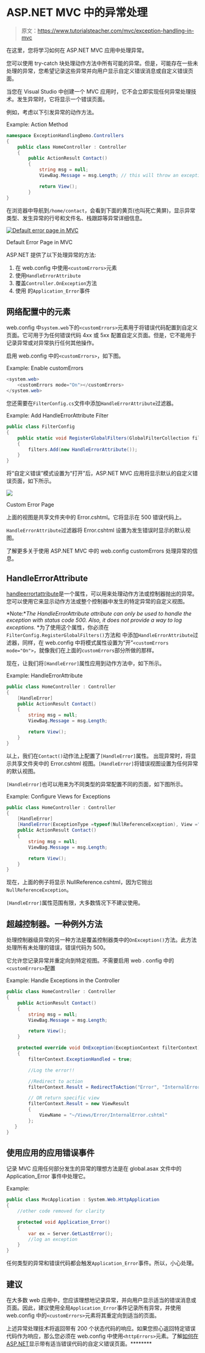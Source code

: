 # ASP.NET MVC 中的异常处理

> 原文：<https://www.tutorialsteacher.com/mvc/exception-handling-in-mvc>

在这里，您将学习如何在 ASP.NET MVC 应用中处理异常。

您可以使用 try-catch 块处理动作方法中所有可能的异常。但是，可能存在一些未处理的异常，您希望记录这些异常并向用户显示自定义错误消息或自定义错误页面。

当您在 Visual Studio 中创建一个 MVC 应用时，它不会立即实现任何异常处理技术。发生异常时，它将显示一个错误页面。

例如，考虑以下引发异常的动作方法。

Example: Action Method 

```cs
namespace ExceptionHandlingDemo.Controllers
{
    public class HomeController : Controller
    {
        public ActionResult Contact()
        {
            string msg = null;
            ViewBag.Message = msg.Length; // this will throw an exception

            return View();
        }
} 
```

在浏览器中导航到`/home/contact`，会看到下面的黄页(也叫死亡黄屏)，显示异常类型、发生异常的行号和文件名、栈跟踪等异常详细信息。

[![Default error page in MVC](img/4ff883f03e584c25c84853c5b3303213.png)](../../Content/images/mvc/error-page.png)

Default Error Page in MVC



ASP.NET 提供了以下处理异常的方法:

1.  在 web.config 中使用`<customErrors>`元素
2.  使用`HandleErrorAttribute`
3.  覆盖`Controller.OnException`方法
4.  使用 的`Application_Error`事件

## <customerrors>网络配置中的元素</customerrors>

web.config 中`system.web`下的`<customErrors>`元素用于将错误代码配置到自定义页面。它可用于为任何错误代码 4xx 或 5xx 配置自定义页面。但是，它不能用于记录异常或对异常执行任何其他操作。

启用 web.config 中的`<customErrors>`，如下图。

Example: Enable customErrors 

```cs
<system.web> 
    <customErrors mode="On"></customErrors>
</system.web> 
```

您还需要在`FilterConfig.cs`文件中添加`HandleErrorAttribute`过滤器。

Example: Add HandleErrorAttribute Filter 

```cs
public class FilterConfig
{
    public static void RegisterGlobalFilters(GlobalFilterCollection filters)
    {
        filters.Add(new HandleErrorAttribute());
    }
} 
```

将“自定义错误”模式设置为“打开”后，ASP.NET MVC 应用将显示默认的自定义错误页面，如下所示。

[![](img/b33a2cd137a776b0e982420f7953fff2.png)](../../Content/images/mvc/custom-error-page.png)

Custom Error Page



上面的视图是共享文件夹中的 Error.cshtml。它将显示在 500 错误代码上。

`HandleErrorAttribute`过滤器将 Error.cshtml 设置为发生错误时显示的默认视图。

了解更多关于使用 ASP.NET MVC 中的 web.config customErrors 处理异常的信息。

## HandleErrorAttribute

[handleerrortattribute](https://docs.microsoft.com/en-us/dotnet/api/system.web.mvc.handleerrorattribute?view=aspnet-mvc-5.2)是一个属性，可以用来处理动作方法或控制器抛出的异常。您可以使用它来显示动作方法或整个控制器中发生的特定异常的自定义视图。

*Note:**The HandleErrorAttribute attribute can only be used to handle the exception with status code 500\. Also, it does not provide a way to log exceptions.* *为了使用这个属性，你必须在`FilterConfig.RegisterGlobalFilters()`方法和 中添加`HandleErrorAttribute`过滤器，同样，在 web.config 中将模式属性设置为“开”`<customErrors mode="On">`，就像我们在上面的`customErrors`部分所做的那样。

现在，让我们将`[HandleError]`属性应用到动作方法中，如下所示。

Example: HandleErrorAttribute 

```cs
public class HomeController : Controller
{
    [HandleError]
    public ActionResult Contact()
    {
        string msg = null;
        ViewBag.Message = msg.Length;

        return View();
    }
} 
```

以上，我们在`Contact()`动作法上配置了`[HandleError]`属性。 出现异常时，将显示共享文件夹中的 Error.cshtml 视图。`[HandleError]`将错误视图设置为任何异常的默认视图。

`[HandleError]`也可以用来为不同类型的异常配置不同的页面，如下图所示。

Example: Configure Views for Exceptions 

```cs
public class HomeController : Controller
{
    [HandleError]
    [HandleError(ExceptionType =typeof(NullReferenceException), View ="~/Views/Error/NullReference.cshtml")]
    public ActionResult Contact()
    {
        string msg = null;
        ViewBag.Message = msg.Length;

        return View();
    }
} 
```

现在，上面的例子将显示 NullReference.cshtml，因为它抛出`NullReferenceException`。

`[HandleError]`属性范围有限，大多数情况下不建议使用。

## 超越控制器。一种例外方法

处理控制器级异常的另一种方法是覆盖控制器类中的`OnException()`方法。此方法处理所有未处理的错误，错误代码为 500。

它允许您记录异常并重定向到特定视图。不需要启用 web . config 中的`<customErrors>`配置

Example: Handle Exceptions in the Controller 

```cs
public class HomeController : Controller
{
    public ActionResult Contact()
    {
        string msg = null;
        ViewBag.Message = msg.Length;

        return View();
    }

    protected override void OnException(ExceptionContext filterContext)
    {
        filterContext.ExceptionHandled = true;

        //Log the error!!

        //Redirect to action
        filterContext.Result = RedirectToAction("Error", "InternalError");

        // OR return specific view
        filterContext.Result = new ViewResult
        {
            ViewName = "~/Views/Error/InternalError.cshtml"
        };
   }
} 
```

## 使用应用的应用错误事件

记录 MVC 应用任何部分发生的异常的理想方法是在 global.asax 文件中的 Application_Error 事件中处理它。

Example: 

```cs
public class MvcApplication : System.Web.HttpApplication
{
    //other code removed for clarity

    protected void Application_Error()
    {
        var ex = Server.GetLastError();
        //log an exception
    }
} 
```

任何类型的异常和错误代码都会触发`Application_Error`事件。所以，小心处理。

## 建议

在大多数 web 应用中，您应该理想地记录异常，并向用户显示适当的错误消息或页面。因此，建议使用全局`Application_Error`事件记录所有异常，并使用 web.config 中的`<customErrors>`元素将其重定向到适当的页面。

上述异常处理技术将返回带有 200 个状态代码的响应。如果您担心返回特定错误代码作为响应，那么您必须在 web.config 中使用`<httpErrors>`元素。了解[如何在 ASP.NET](/articles/display-custom-error-page-with-error-code-in-aspnet-mvc)显示带有适当错误代码的自定义错误页面。********